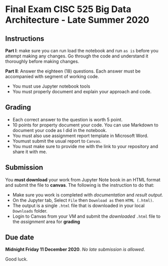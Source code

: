 # Final Exam CISC 525 Big Data Architecture - Late Summer 2020

## Instructions

**Part I**: make sure you can run load the notebook and run `as is` before
you attempt making any changes. Go through the code and understand it
thoroughly before making changes.

**Part II**: Answer the eighteen (18) questions. Each answer must be
accompanied with segment of working code.

- You must use Jupyter notebook tools
- You must properly document and explain your approach and code.

## Grading

- Each correct answer to the question is worth 5 point.
- 10 points for property document your code. You can use Markdown
to document your code as I did in the notebook.
- You must also use assignment report template in Microsoft Word. 
- Youmust submit the usual report to `Canvas`. 
- You must make sure to provide me with the link to your repository and share it with me.

## Submission

You **must download** your work from Jupyter Note book in an HTML format and submit 
the file to **canvas**. The following is the instruction to do that:

- Make sure you work is completed with *documentation* and *result output*.
- On the Jupyter tab, Select `File` then `Download as` then `HTML (.html)`. 
- The output is a single `.html` file that is downloaded in your local `Downloads` folder.
- Login to Canvas from your VM and submit the *downloaded* `.html` file to the *assignment*
area for **grading**

## Due date

**Midnight Friday 11 December 2020**. *No late submission is allowed*.

Good luck.
